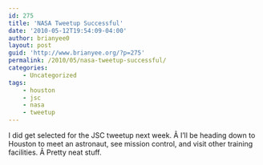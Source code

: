 ```yaml
---
id: 275
title: 'NASA Tweetup Successful'
date: '2010-05-12T19:54:09-04:00'
author: brianyee0
layout: post
guid: 'http://www.brianyee.org/?p=275'
permalink: /2010/05/nasa-tweetup-successful/
categories:
    - Uncategorized
tags:
    - houston
    - jsc
    - nasa
    - tweetup
---
```


I did get selected for the JSC tweetup next week. Â I’ll be heading down to Houston to meet an astronaut, see mission control, and visit other training facilities. Â Pretty neat stuff.
